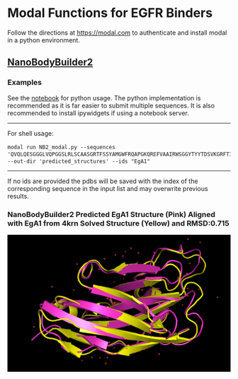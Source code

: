 # Modal Functions for EGFR Binders
Follow the directions at https://modal.com to authenticate and install modal in a python environment.

## [NanoBodyBuilder2](https://github.com/oxpig/ImmuneBuilder?tab=readme-ov-file#nanobody-structure-prediction)

### Examples

See the [notebook](NB2_modal.ipynb) for python usage. The python implementation is recommended as it is far easier to submit multiple sequences. It is also recommended to install ipywidgets if using a notebook server.
___
For shell usage:
```shell
modal run NB2_modal.py --sequences 'QVQLQESGGGLVQPGGSLRLSCAASGRTFSSYAMGWFRQAPGKQREFVAAIRWSGGYTYYTDSVKGRFTISRDNAKTTVYLQMNSLKPEDTAVYYCAATYLSSDYSRYALPQRPLDYDYWGQGTQVTVSS' --out-dir 'predicted_structures' --ids "EgA1"
```
___
If no ids are provided the pdbs will be saved with the index of the corresponding sequence in the input list and may overwrite previous results.
### NanoBodyBuilder2 Predicted EgA1 Structure (Pink) Aligned with EgA1 from 4krn Solved Structure (Yellow) and RMSD:0.715
![](EgA1_4krn_predicted.png)

